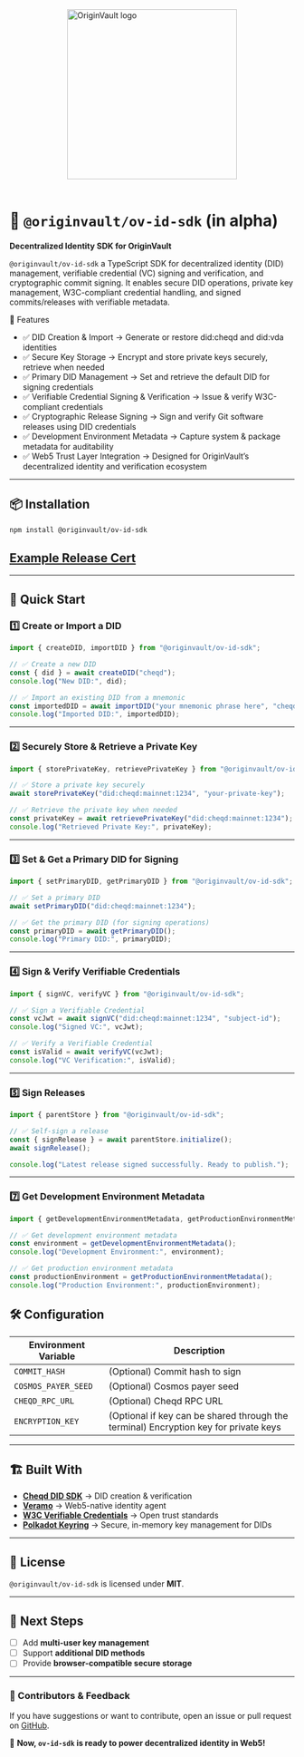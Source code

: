 <div style="width: 100%; display: flex; justify-content: center; align-items: center;">
      <img src="https://gray-objective-tiglon-784.mypinata.cloud/ipfs/Qma7EjPPPfomzEKkYcJa2ctEFPUhHaMwiojTR1wTQPg2x8" alt="OriginVault logo" width="300" height="300">
</div>
<br />

# 🚀 `@originvault/ov-id-sdk` (in alpha)
**Decentralized Identity SDK for OriginVault**

`@originvault/ov-id-sdk` a TypeScript SDK for decentralized identity (DID) management, verifiable credential (VC) signing and verification, and cryptographic commit signing. It enables secure DID operations, private key management, W3C-compliant credential handling, and signed commits/releases with verifiable metadata.

🔹 Features

- ✅ DID Creation & Import → Generate or restore did:cheqd and did:vda identities
- ✅ Secure Key Storage → Encrypt and store private keys securely, retrieve when needed
- ✅ Primary DID Management → Set and retrieve the default DID for signing credentials
- ✅ Verifiable Credential Signing & Verification → Issue & verify W3C-compliant credentials
- ✅ Cryptographic Release Signing → Sign and verify Git software releases using DID credentials
- ✅ Development Environment Metadata → Capture system & package metadata for auditability
- ✅ Web5 Trust Layer Integration → Designed for OriginVault’s decentralized identity and verification ecosystem
---

## 📦 Installation
```bash
npm install @originvault/ov-id-sdk
```

## [Example Release Cert](https://github.com/OriginVault/ov-id-sdk/blob/main/.my-certificates/@originvault/ov-id-sdk-0.0.1-alpha.23-2025-03-03T05%EF%80%BA14%EF%80%BA01.454Z.json)


---

## 🚀 Quick Start

### **1️⃣ Create or Import a DID**
```typescript
import { createDID, importDID } from "@originvault/ov-id-sdk";

// ✅ Create a new DID
const { did } = await createDID("cheqd");
console.log("New DID:", did);

// ✅ Import an existing DID from a mnemonic
const importedDID = await importDID("your mnemonic phrase here", "cheqd");
console.log("Imported DID:", importedDID);
```

---

### **2️⃣ Securely Store & Retrieve a Private Key**
```typescript
import { storePrivateKey, retrievePrivateKey } from "@originvault/ov-id-sdk";

// ✅ Store a private key securely
await storePrivateKey("did:cheqd:mainnet:1234", "your-private-key");

// ✅ Retrieve the private key when needed
const privateKey = await retrievePrivateKey("did:cheqd:mainnet:1234");
console.log("Retrieved Private Key:", privateKey);
```

---

### **3️⃣ Set & Get a Primary DID for Signing**
```typescript
import { setPrimaryDID, getPrimaryDID } from "@originvault/ov-id-sdk";

// ✅ Set a primary DID
await setPrimaryDID("did:cheqd:mainnet:1234");

// ✅ Get the primary DID (for signing operations)
const primaryDID = await getPrimaryDID();
console.log("Primary DID:", primaryDID);
```

---

### **4️⃣ Sign & Verify Verifiable Credentials**
```typescript
import { signVC, verifyVC } from "@originvault/ov-id-sdk";

// ✅ Sign a Verifiable Credential
const vcJwt = await signVC("did:cheqd:mainnet:1234", "subject-id");
console.log("Signed VC:", vcJwt);

// ✅ Verify a Verifiable Credential
const isValid = await verifyVC(vcJwt);
console.log("VC Verification:", isValid);
```

---

### **5️⃣ Sign Releases**
```typescript
import { parentStore } from "@originvault/ov-id-sdk";

// ✅ Self-sign a release
const { signRelease } = await parentStore.initialize();
await signRelease();

console.log("Latest release signed successfully. Ready to publish.");
```
---

### **7️⃣ Get Development Environment Metadata**
```typescript
import { getDevelopmentEnvironmentMetadata, getProductionEnvironmentMetadata } from "@originvault/ov-id-sdk";

// ✅ Get development environment metadata
const environment = getDevelopmentEnvironmentMetadata();
console.log("Development Environment:", environment);

// ✅ Get production environment metadata
const productionEnvironment = getProductionEnvironmentMetadata();
console.log("Production Environment:", productionEnvironment);
```

## 🛠 Configuration
| **Environment Variable** | **Description** |
|------------------|-----------------------------------------------|
| `COMMIT_HASH` | (Optional) Commit hash to sign |
| `COSMOS_PAYER_SEED` | (Optional) Cosmos payer seed |
| `CHEQD_RPC_URL` | (Optional) Cheqd RPC URL |
| `ENCRYPTION_KEY` | (Optional if key can be shared through the terminal) Encryption key for private keys |

---

## 🏗 Built With
- **[Cheqd DID SDK](https://docs.cheqd.io/)** → DID creation & verification  
- **[Veramo](https://veramo.io/)** → Web5-native identity agent  
- **[W3C Verifiable Credentials](https://www.w3.org/TR/vc-data-model/)** → Open trust standards  
- **[Polkadot Keyring](https://polkadot.js.org/docs/api/start/keyring/)** → Secure, in-memory key management for DIDs

---

## 📜 License
`@originvault/ov-id-sdk` is licensed under **MIT**.

---

## 🚀 Next Steps
- [ ] Add **multi-user key management**
- [ ] Support **additional DID methods**
- [ ] Provide **browser-compatible secure storage**

---

### **🌟 Contributors & Feedback**
If you have suggestions or want to contribute, open an issue or pull request on [GitHub](https://github.com/originvault/ov-id-sdk).

🚀 **Now, `ov-id-sdk` is ready to power decentralized identity in Web5!**
